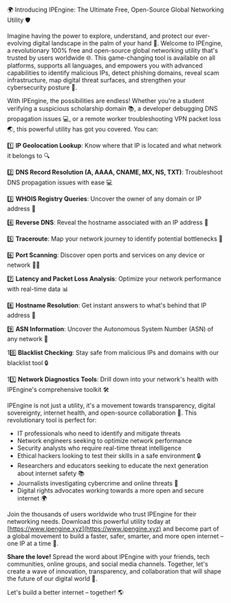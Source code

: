 🌍 Introducing IPEngine: The Ultimate Free, Open-Source Global Networking Utility 🛡️

Imagine having the power to explore, understand, and protect our ever-evolving digital landscape in the palm of your hand 📡. Welcome to IPEngine, a revolutionary 100% free and open-source global networking utility that's trusted by users worldwide 🌐. This game-changing tool is available on all platforms, supports all languages, and empowers you with advanced capabilities to identify malicious IPs, detect phishing domains, reveal scam infrastructure, map digital threat surfaces, and strengthen your cybersecurity posture 🔐.

With IPEngine, the possibilities are endless! Whether you're a student verifying a suspicious scholarship domain 📚, a developer debugging DNS propagation issues 💻, or a remote worker troubleshooting VPN packet loss 🌏, this powerful utility has got you covered. You can:

1️⃣ **IP Geolocation Lookup**: Know where that IP is located and what network it belongs to 🔍

2️⃣ **DNS Record Resolution (A, AAAA, CNAME, MX, NS, TXT)**: Troubleshoot DNS propagation issues with ease 💻

3️⃣ **WHOIS Registry Queries**: Uncover the owner of any domain or IP address 🔎

4️⃣ **Reverse DNS**: Reveal the hostname associated with an IP address 🔑

5️⃣ **Traceroute**: Map your network journey to identify potential bottlenecks 🚀

6️⃣ **Port Scanning**: Discover open ports and services on any device or network 🕵️‍♂️

7️⃣ **Latency and Packet Loss Analysis**: Optimize your network performance with real-time data 📊

8️⃣ **Hostname Resolution**: Get instant answers to what's behind that IP address 🤔

9️⃣ **ASN Information**: Uncover the Autonomous System Number (ASN) of any network 🔗

10️⃣ **Blacklist Checking**: Stay safe from malicious IPs and domains with our blacklist tool 🔒

11️⃣ **Network Diagnostics Tools**: Drill down into your network's health with IPEngine's comprehensive toolkit 🛠️

IPEngine is not just a utility, it's a movement towards transparency, digital sovereignty, internet health, and open-source collaboration 🌈. This revolutionary tool is perfect for:

* IT professionals who need to identify and mitigate threats
* Network engineers seeking to optimize network performance
* Security analysts who require real-time threat intelligence
* Ethical hackers looking to test their skills in a safe environment 🔒
* Researchers and educators seeking to educate the next generation about internet safety 📚
* Journalists investigating cybercrime and online threats 💼
* Digital rights advocates working towards a more open and secure internet 🌍

Join the thousands of users worldwide who trust IPEngine for their networking needs. Download this powerful utility today at [https://www.ipengine.xyz](https://www.ipengine.xyz) and become part of a global movement to build a faster, safer, smarter, and more open internet – one IP at a time 🚀.

**Share the love!** Spread the word about IPEngine with your friends, tech communities, online groups, and social media channels. Together, let's create a wave of innovation, transparency, and collaboration that will shape the future of our digital world 💪.

Let's build a better internet – together! 🌎
